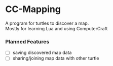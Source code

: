 # CC-Mapping
A program for turtles to discover a map.  
Mostly for learning Lua and using ComputerCraft
### Planned Features
- [ ] saving discovered map data  
- [ ] sharing/joining map data with other turtle
